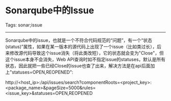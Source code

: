 # Sonarqube中的Issue
Tags: sonar;issue

------

Sonarqube中的issue，也就是一个不符合代码规范的“问题”，有一个“状态(status)”属性，如果在某一版本的源代码上出现了一个issue（比如类过长），后来修改源代码导致这个issue消失（将此类改短），它的状态就会变为"Close"，但这个issue本身不会消失，Web API查询时如不指定issue的statuses，默认是所有状态，因此就把一些已经Close的issue也查了出来，解决方法是在api后面加上"statuses=OPEN,REOPENED":

 

http://<host_ip>:<port>/api/issues/search?componentRoots=<project_key>:<package_name>&pageSize=5000&rules=<issue_key>&statuses=OPEN,REOPENED